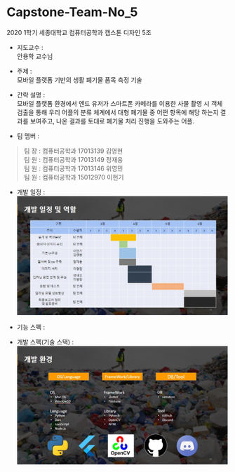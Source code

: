 # Capstone-Team-No_5
2020 1학기 세종대학교 컴퓨터공학과 캡스톤 디자인 5조

* 지도교수 :   
  안용학 교수님

* 주제 :   
  모바일 플랫폼 기반의 생활 폐기물 품목 측정 기술

* 간략 설명 :   
  모바일 플랫폼 환경에서 엔드 유저가 스마트폰 카메라를 이용한 사물 촬영 시 객체 검출을 통해 우리 어플의 분류 체계에서 대형 폐기물 중 어떤 항목에 해당 하는지 결과를 보여주고, 나온 결과를 토대로 폐기물 처리 진행을 도와주는 어플.

* 팀 멤버 :   
   
>팀 장 : 컴퓨터공학과 17013139 김영현   
>팀 원 : 컴퓨터공학과 17013149 정재웅   
>팀 원 : 컴퓨터공학과 17013146 위영민   
>팀 원 : 컴퓨터공학과 15012970 이헌기   
   
* 개발 일정 : 
![개발_일정](https://github.com/Heongilee/Capstone-Team-No_5/blob/master/Development_schedule.jpg?raw=true)
   
* 기능 스펙 :   
* 개발 스펙(기술 스택) :   
![개발_일정](https://github.com/Heongilee/Capstone-Team-No_5/blob/master/Tech_stack.jpg?raw=true)
